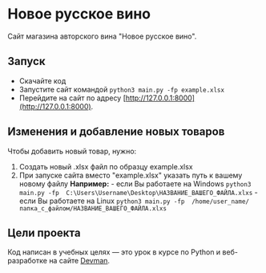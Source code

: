 # Новое русское вино

Сайт магазина авторского вина "Новое русское вино".

## Запуск

- Скачайте код
- Запустите сайт командой `python3 main.py -fp example.xlsx`
- Перейдите на сайт по адресу [http://127.0.0.1:8000](http://127.0.0.1:8000).

## Изменения и добавление новых товаров
Чтобы добавить новый товар, нужно:
1. Создать новый .xlsx файл по образцу example.xlsx
1. При запуске сайта вместо "example.xlsx" указать путь к вашему новому файлу
	**Например:** - если Вы работаете на Windows `python3 main.py -fp  C:\Users\Username\Desktop\НАЗВАНИЕ_ВАШЕГО_ФАЙЛА.xlxs`
		      - если Вы работаете на Linux `python3 main.py -fp  /home/user_name/папка_с_файлом/НАЗВАНИЕ_ВАШЕГО_ФАЙЛА.xlxs`	


## Цели проекта

Код написан в учебных целях — это урок в курсе по Python и веб-разработке на сайте [Devman](https://dvmn.org).
